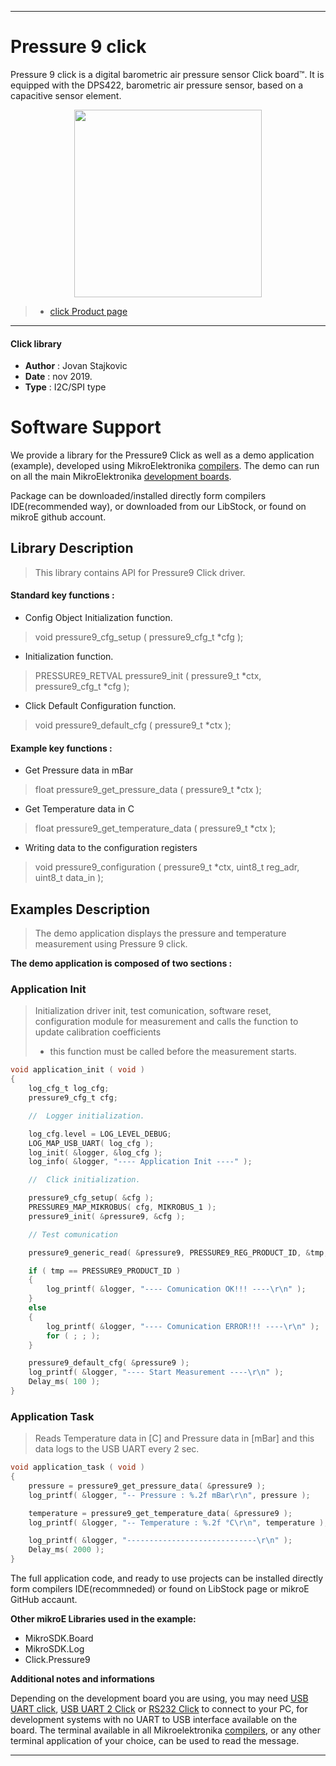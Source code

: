 
 

---
# Pressure 9 click

Pressure 9 click is a digital barometric air pressure sensor Click board™. It is equipped with the DPS422, barometric air pressure sensor, based on a capacitive sensor element.

<p align="center">
  <img src="https://download.mikroe.com/images/click_for_ide/pressure9_click.png" height=300px>
</p>

> - [click Product page](https://www.mikroe.com/pressure-9-click)

---


#### Click library 

- **Author**        : Jovan Stajkovic
- **Date**          : nov 2019.
- **Type**          : I2C/SPI type


# Software Support

We provide a library for the Pressure9 Click 
as well as a demo application (example), developed using MikroElektronika 
[compilers](https://shop.mikroe.com/compilers). 
The demo can run on all the main MikroElektronika [development boards](https://shop.mikroe.com/development-boards).

Package can be downloaded/installed directly form compilers IDE(recommended way), or downloaded from our LibStock, or found on mikroE github account. 

## Library Description

> This library contains API for Pressure9 Click driver.

#### Standard key functions :

- Config Object Initialization function.
> void pressure9_cfg_setup ( pressure9_cfg_t *cfg ); 
 
- Initialization function.
> PRESSURE9_RETVAL pressure9_init ( pressure9_t *ctx, pressure9_cfg_t *cfg );

- Click Default Configuration function.
> void pressure9_default_cfg ( pressure9_t *ctx );


#### Example key functions :

- Get Pressure data in mBar
> float pressure9_get_pressure_data ( pressure9_t *ctx );
 
- Get Temperature data in C
> float pressure9_get_temperature_data ( pressure9_t *ctx );

- Writing data to the configuration registers
> void pressure9_configuration ( pressure9_t *ctx, uint8_t reg_adr, uint8_t data_in );

## Examples Description

> The demo application displays the pressure and temperature 
> measurement using Pressure 9 click.

**The demo application is composed of two sections :**

### Application Init 

> Initialization driver init, test comunication, software reset, 
> configuration module for measurement and
> calls the function to update calibration coefficients 
> - this function must be called before the measurement starts.

```c
void application_init ( void )
{
    log_cfg_t log_cfg;
    pressure9_cfg_t cfg;

    //  Logger initialization.

    log_cfg.level = LOG_LEVEL_DEBUG;
    LOG_MAP_USB_UART( log_cfg );
    log_init( &logger, &log_cfg );
    log_info( &logger, "---- Application Init ----" );

    //  Click initialization.

    pressure9_cfg_setup( &cfg );
    PRESSURE9_MAP_MIKROBUS( cfg, MIKROBUS_1 );
    pressure9_init( &pressure9, &cfg );

    // Test comunication

    pressure9_generic_read( &pressure9, PRESSURE9_REG_PRODUCT_ID, &tmp, 1 );

    if ( tmp == PRESSURE9_PRODUCT_ID )
    {
        log_printf( &logger, "---- Comunication OK!!! ----\r\n" );
    }
    else
    {
        log_printf( &logger, "---- Comunication ERROR!!! ----\r\n" );
        for ( ; ; );
    }

    pressure9_default_cfg( &pressure9 );
    log_printf( &logger, "---- Start Measurement ----\r\n" );
    Delay_ms( 100 );
} 
```

### Application Task

> Reads Temperature data in [C] and Pressure data in [mBar] and this 
> data logs to the USB UART every 2 sec.

```c
void application_task ( void )
{
    pressure = pressure9_get_pressure_data( &pressure9 );
    log_printf( &logger, "-- Pressure : %.2f mBar\r\n", pressure );

    temperature = pressure9_get_temperature_data( &pressure9 );
    log_printf( &logger, "-- Temperature : %.2f °C\r\n", temperature );

    log_printf( &logger, "-----------------------------\r\n" );
    Delay_ms( 2000 );
}
```

The full application code, and ready to use projects can be  installed directly form compilers IDE(recommneded) or found on LibStock page or mikroE GitHub accaunt.

**Other mikroE Libraries used in the example:** 

- MikroSDK.Board
- MikroSDK.Log
- Click.Pressure9

**Additional notes and informations**

Depending on the development board you are using, you may need 
[USB UART click](https://shop.mikroe.com/usb-uart-click), 
[USB UART 2 Click](https://shop.mikroe.com/usb-uart-2-click) or 
[RS232 Click](https://shop.mikroe.com/rs232-click) to connect to your PC, for 
development systems with no UART to USB interface available on the board. The 
terminal available in all Mikroelektronika 
[compilers](https://shop.mikroe.com/compilers), or any other terminal application 
of your choice, can be used to read the message.



---
